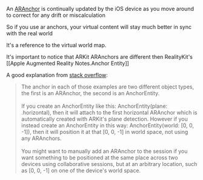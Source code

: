 
An [ARAnchor](https://developer.apple.com/documentation/arkit/aranchor) is continually updated by the iOS device as you move around to correct for any drift or miscalculation

So if you use ar anchors, your virtual content will stay much better in sync with the real world

It's a reference to the virtual world map.

It's important to notice that ARKit ARAnchors are different then RealityKit's [[Apple Augmented Reality Notes.Anchor Entity]]

A good explanation from [stack overflow](https://stackoverflow.com/questions/57593960/whats-the-difference-between-aranchor-and-anchorentity):
> The anchor in each of those examples are two different object types, the first is an ARAnchor, the second is an AnchorEntity. 
<br><br>
If you create an AnchorEntity like this: AnchorEntity(plane: .horizontal), then it will attach to the first horizontal ARAnchor which is automatically created with ARKit's plane detection. However if you instead create an AnchorEntity in this way: AnchorEntity(world: [0, 0, -1]), then it will position it at that [0, 0, -1] in world space, not using any ARAnchors.
<br><br>
You might want to manually add an ARAnchor to the session if you want something to be positioned at the same place across two devices using collaborative sessions, but at an arbitrary location, such as [0, 0, -1] on one of the device's world space.
